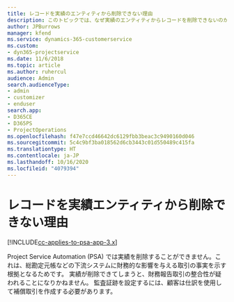 ```yaml
---
title: レコードを実績のエンティティから削除できない理由
description: このトピックでは、なぜ実績のエンティティからレコードを削除できないのかを説明します。
author: JPBurrows
manager: kfend
ms.service: dynamics-365-customerservice
ms.custom:
- dyn365-projectservice
ms.date: 11/6/2018
ms.topic: article
ms.author: ruhercul
audience: Admin
search.audienceType:
- admin
- customizer
- enduser
search.app:
- D365CE
- D365PS
- ProjectOperations
ms.openlocfilehash: f47e7ccd46642dc6129fbb3beac3c9490160d046
ms.sourcegitcommit: 5c4c9bf3ba018562d6cb3443c01d550489c415fa
ms.translationtype: HT
ms.contentlocale: ja-JP
ms.lasthandoff: 10/16/2020
ms.locfileid: "4079394"
---
```

# <a name="why-cant-i-delete-records-from-the-actuals-entity"></a>レコードを実績エンティティから削除できない理由

[!INCLUDE[cc-applies-to-psa-app-3.x](../includes/cc-applies-to-psa-app-3x.md)]

Project Service Automation (PSA) では実績を削除することができません。これは、総勘定元帳などの下流システムに財務的な影響を与える取引の事実を示す根拠となるためです。 実績が削除できてしまうと、財務報告取引の整合性が疑われることになりかねません。 監査証跡を設定するには、顧客は仕訳を使用して補償取引を作成する必要があります。

